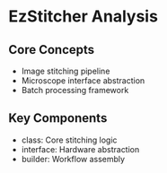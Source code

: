 # EzStitcher Analysis

## Core Concepts
- Image stitching pipeline
- Microscope interface abstraction
- Batch processing framework

## Key Components
-  class: Core stitching logic
-  interface: Hardware abstraction
-  builder: Workflow assembly